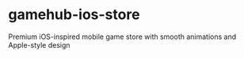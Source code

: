 # gamehub-ios-store
Premium iOS-inspired mobile game store with smooth animations and Apple-style design
